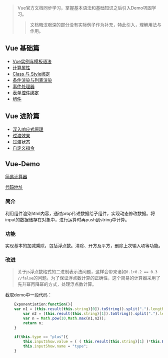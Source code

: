 ﻿> Vue官方文档同步学习，掌握基本语法和基础知识之后引入Demo巩固学习。
>> 文档晦涩艰深的部分没有实际例子作为补充，特此引入，理解用法与作用。

## Vue 基础篇

- [Vue实例与模板语法](https://github.com/Corbusier/Awesome-Vue/issues/1)
- [计算属性](https://github.com/Corbusier/Awesome-Vue/issues/2)
- [Class 与 Style绑定](https://github.com/Corbusier/Awesome-Vue/issues/3)
- [条件渲染与列表渲染](https://github.com/Corbusier/Awesome-Vue/issues/4)
- [事件处理器](https://github.com/Corbusier/Awesome-Vue/issues/5)
- [表单控件绑定](https://github.com/Corbusier/Awesome-Vue/issues/6)
- [组件](https://github.com/Corbusier/Awesome-Vue/issues/7)

## Vue 进阶篇

- [深入响应式原理](https://github.com/Corbusier/Awesome-Vue/issues/8)
- [过渡效果](https://github.com/Corbusier/Awesome-Vue/issues/9)
- [过渡状态](https://github.com/Corbusier/Awesome-Vue/issues/10)
- [自定义指令](https://github.com/Corbusier/Awesome-Vue/issues/11)

## Vue-Demo

[简易计算器](https://corbusier.github.io/Awesome-Vue/My-Calculator/index.html)

[代码地址](https://github.com/Corbusier/Awesome-Vue/tree/master/My-Calculator)

### 简介
利用组件渲染html内容，通过prop传递数据给子组件，实现动态修改数据。将input的数据储存在对象中，进行运算时再push到string中计算。

### 功能
实现基本的加减乘除，包括浮点数。清除、开方及平方，删除上次输入项等功能。

### 改进
> 关于js浮点数格式的二进制表示法问题，这样会带来诸如`0.1+0.2 == 0.3 //false`的问题。为了保证浮点数计算的正确性，这个简易的计算器采用了先升幂再降幂的方式，处理浮点数计算。

截取demo中一段代码：
```js
    Exponentiation:function(){
	var n1 = (this.result(this.string)[0]).toString().split(".").length;
        var n2 = (this.result(this.string)[1]).toString().split(".").length;
        var n = Math.pow(10,Math.max(n1,n2));
        return n;
    }
	
    if(this.type == "plus"){
        this.inputShow.value = ( ( this.result(this.string)[1] )*this.Exponentiation() + ( this.result(this.string)[0] )*this.Exponentiation() ) /this.Exponentiation();
        this.inputShow.name = "type";
    }
```
